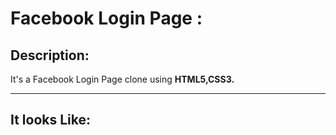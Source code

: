# Facebook Login Page :
## Description: 
It's a Facebook Login Page clone using **HTML5,CSS3.**

---
## It looks Like:

